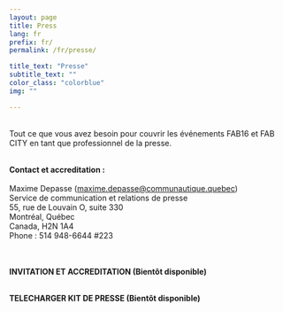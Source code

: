 ```yaml
---
layout: page
title: Press
lang: fr
prefix: fr/
permalink: /fr/presse/

title_text: "Presse"
subtitle_text: ""
color_class: "colorblue"
img: ""

---
```


<p class="{{ color_class }}">
	<br>
	Tout ce que vous avez besoin pour couvrir les événements FAB16 et FAB CITY en tant que professionnel de la presse.
	<br><br>
</p>

<p class="{{ color_class }}">
	<strong>Contact et accreditation :</strong>
	<br><br>
	Maxime Depasse (<a href='mailto:maxime.depasse@communautique.quebec'>maxime.depasse@communautique.quebec</a>)
	<br>
	Service de communication et relations de presse
	<br>
	55, rue de Louvain O, suite 330
	<br>
	Montréal, Québec
	<br>
	Canada, H2N 1A4
	<br>
	Phone : 514 948-6644 #223
	<br><br><br>

</p>

<p class="{{ color_class }}">
	<strong>INVITATION ET ACCREDITATION (Bientôt disponible)</strong>
	<br><br>
</p>

<p class="{{ color_class }}">
	<strong>TELECHARGER KIT DE PRESSE (Bientôt disponible)</strong>
	<br><br>
</p>

